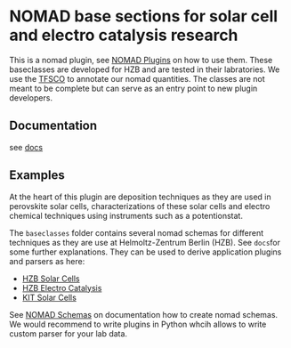 # NOMAD base sections for solar cell and electro catalysis research

This is a nomad plugin, see [NOMAD Plugins](https://nomad-lab.eu/prod/v1/staging/docs/plugins.html) on how to use them. These baseclasses are developed for HZB and are tested in their labratories. We use the [TFSCO](https://matportal.org/ontologies/TFSCO/?p=classes) to annotate our nomad quantities. The classes are not meant to be complete but can serve as an entry point to new plugin developers.

## Documentation
see [docs](https://nomad-hzb.github.io/nomad-baseclasses/)

## Examples
At the heart of this plugin are deposition techniques as they are used  in perovskite solar cells, characterizations of these solar cells and electro chemical techniques using instruments such as a potentionstat.

The `baseclasses` folder contains several nomad schemas for different techniques as they are use at Helmoltz-Zentrum Berlin (HZB). See `docs`for some further explanations.
They can be used to derive application plugins and parsers as here:
- [HZB Solar Cells](https://github.com/RoteKekse/nomad-hysprint)
- [HZB Electro Catalysis](https://github.com/RoteKekse/nomad-chemical-energy)
- [KIT Solar Cells](https://github.com/RoteKekse/nomad-perotf)

See [NOMAD Schemas](https://nomad-lab.eu/prod/v1/staging/docs/howto/customization/basics.html) on documentation how to create nomad schemas. We would recommend to write plugins in Python whcih allows to write custom parser for your lab data.
